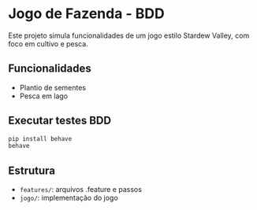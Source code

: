 # Jogo de Fazenda - BDD

Este projeto simula funcionalidades de um jogo estilo Stardew Valley, com foco em cultivo e pesca.

## Funcionalidades
- Plantio de sementes
- Pesca em lago

## Executar testes BDD
```bash
pip install behave
behave
```

## Estrutura
- `features/`: arquivos .feature e passos
- `jogo/`: implementação do jogo

